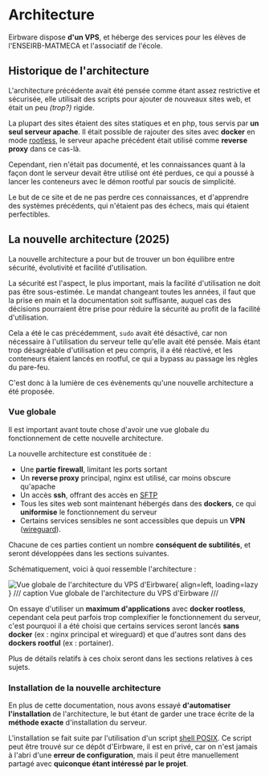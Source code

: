 # Architecture

Eirbware dispose **d'un VPS**, et héberge des services pour les élèves de
l'ENSEIRB-MATMECA et l'associatif de l'école.

## Historique de l'architecture

L'architecture précédente avait été pensée comme étant assez restrictive et
sécurisée, elle utilisait des scripts pour ajouter de nouveaux sites web, et
était un peu _(trop?)_ rigide.

La plupart des sites étaient des sites statiques et en php, tous servis par **un
seul serveur apache**. Il était possible de rajouter des sites avec **docker** en mode
[rootless](https://docs.docker.com/engine/security/rootless/), le serveur apache précédent était utilisé comme
**reverse proxy** dans ce cas-là.

Cependant, rien n'était pas documenté, et les connaissances quant à la façon
dont le serveur devait être utilisé ont été perdues, ce qui a poussé à lancer
les conteneurs avec le démon rootful par soucis de simplicité.

Le but de ce site et de ne pas perdre ces connaissances, et d'apprendre des
systèmes précédents, qui n'étaient pas des échecs, mais qui étaient perfectibles.

## La nouvelle architecture (2025)

La nouvelle architecture a pour but de trouver un bon équilibre entre sécurité,
évolutivité et facilité d'utilisation.

La sécurité est l'aspect, le plus important, mais la facilité d'utilisation ne
doit pas être sous-estimée. Le mandat changeant toutes les années, il faut que
la prise en main et la documentation soit suffisante, auquel cas des décisions
pourraient être prise pour réduire la sécurité au profit de la facilité
d'utilisation.

Cela a été le cas précédemment, `sudo` avait été désactivé, car non nécessaire à
l'utilisation du serveur telle qu'elle avait été pensée. Mais étant trop
désagréable d'utilisation et peu compris, il a été réactivé, et les conteneurs
étaient lancés en rootful, ce qui a bypass au passage les règles du pare-feu.

C'est donc à la lumière de ces évènements qu'une nouvelle architecture a été
proposée.

### Vue globale

Il est important avant toute chose d'avoir une vue globale du fonctionnement
de cette nouvelle architecture.

La nouvelle architecture est constituée de :

* Une **partie firewall**, limitant les ports sortant
* Un **reverse proxy** principal, nginx est utilisé, car moins obscure qu'apache
* Un accès **ssh**, offrant des accès en [SFTP](https://en.wikipedia.org/wiki/SSH_File_Transfer_Protocol)
* Tous les sites web sont maintenant hébergés dans des **dockers**, ce qui **uniformise** le fonctionnement du serveur
* Certains services sensibles ne sont accessibles que depuis un **VPN** ([wireguard](https://www.wireguard.com/)).

Chacune de ces parties contient un nombre **conséquent de subtilités**, et seront
développées dans les sections suivantes.

Schématiquement, voici à quoi ressemble l'architecture :

![Vue globale de l'architecture du VPS d'Eirbware](/images/Eirbware.png){ align=left, loading=lazy }
/// caption
Vue globale de l'architecture du VPS d'Eirbware
///

On essaye d'utiliser un **maximum d'applications** avec **docker rootless**, cependant
cela peut parfois trop complexifier le fonctionnement du serveur, c'est pourquoi
il a été choisi que certains services seront lancés **sans docker**
(ex : nginx principal et wireguard) et que d'autres sont dans des **dockers rootful**
(ex : portainer).

Plus de détails relatifs à ces choix seront dans les sections relatives à ces sujets.


### Installation de la nouvelle architecture

En plus de cette documentation, nous avons essayé **d'automatiser l'installation** de
l'architecture, le but étant de garder une trace écrite de la **méthode exacte**
d'installation du serveur.

L'installation se fait suite par l'utilisation d'un script
[shell POSIX](https://pubs.opengroup.org/onlinepubs/9699919799/utilities/V3_chap02.html).
Ce script peut être trouvé sur ce [](https://github.com/Eirbware/server)dépôt d'Eirbware, il est en privé, car
on n'est jamais à l'abri d'une **erreur de configuration**, mais il peut être manuellement
partagé avec **quiconque étant intéressé par le projet**.


